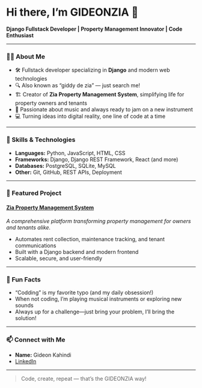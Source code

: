 # Hi there, I’m GIDEONZIA 👋

**Django Fullstack Developer | Property Management Innovator | Code Enthusiast**

---

### 👨‍💻 About Me

- 🛠️ Fullstack developer specializing in **Django** and modern web technologies
- 🔍 Also known as “giddy de zia” — just search me!
- 🏗️ Creator of **Zia Property Management System**, simplifying life for property owners and tenants
- 🎸 Passionate about music and always ready to jam on a new instrument
- 💻 Turning ideas into digital reality, one line of code at a time

---

### 🚀 Skills & Technologies

- **Languages:** Python, JavaScript, HTML, CSS
- **Frameworks:** Django, Django REST Framework, React (and more)
- **Databases:** PostgreSQL, SQLite, MySQL
- **Other:** Git, GitHub, REST APIs, Deployment

---

### 🌟 Featured Project

#### [Zia Property Management System](#)
*A comprehensive platform transforming property management for owners and tenants alike.*

- Automates rent collection, maintenance tracking, and tenant communications
- Built with a Django backend and modern frontend
- Scalable, secure, and user-friendly

---

### 🎵 Fun Facts

- “Codding” is my favorite typo (and my daily obsession!)
- When not coding, I’m playing musical instruments or exploring new sounds
- Always up for a challenge—just bring your problem, I’ll bring the solution!

---

### 📫 Connect with Me

- **Name:** Gideon Kahindi
- [LinkedIn](https://www.linkedin.com/in/gideon-kahindi)

---

> Code, create, repeat — that’s the GIDEONZIA way!
